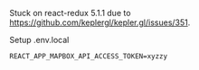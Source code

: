 Stuck on react-redux 5.1.1 due to https://github.com/keplergl/kepler.gl/issues/351.

Setup .env.local

    REACT_APP_MAPBOX_API_ACCESS_TOKEN=xyzzy
